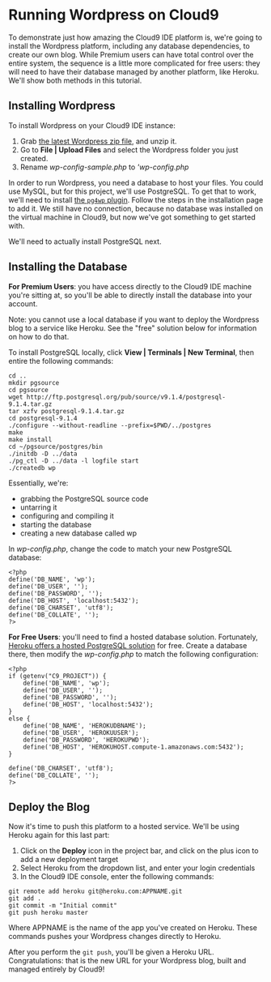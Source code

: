 # Running Wordpress on Cloud9

To demonstrate just how amazing the Cloud9 IDE platform is, we're going to install the Wordpress platform, including any database dependencies, to create our own blog. While Premium users can have total control over the entire system, the sequence is a little more complicated for free users: they will need to have their database managed by another platform, like Heroku. We'll show both methods in this tutorial.

<!-- video-->

## Installing Wordpress

To install Wordpress on your Cloud9 IDE instance:

1. Grab [the latest Wordpress zip file](http://wordpress.org/latest.zip), and unzip it.
2. Go to **File | Upload Files** and select the Wordpress folder you just created.
3. Rename _wp-config-sample.php_ to _'wp-config.php_

In order to run Wordpress, you need a database to host your files. You could use MySQL, but for this project, we'll use PostgreSQL. To get that to work, we'll need to install [the `pg4wp` plugin](http://wordpress.org/extend/plugins/postgresql-for-wordpress/installation/). Follow the steps in the installation page to add it. We still have no connection, because no database was installed on the virtual machine in Cloud9, but now we've got something to get started with. 

We'll need to actually install PostgreSQL next. 

## Installing the Database

**For Premium Users**: you have access directly to the Cloud9 IDE machine you're sitting at, so you'll be able to directly install the database into your account.

Note: you cannot use a local database if you want to deploy the Wordpress blog to a service like Heroku. See the "free" solution below for information on how to do that.

To install PostgreSQL locally, click **View | Terminals | New Terminal**, then entire the following commands:

```
cd ..
mkdir pgsource
cd pgsource
wget http://ftp.postgresql.org/pub/source/v9.1.4/postgresql-9.1.4.tar.gz
tar xzfv postgresql-9.1.4.tar.gz        
cd postgresql-9.1.4
./configure --without-readline --prefix=$PWD/../postgres
make
make install
cd ~/pgsource/postgres/bin
./initdb -D ../data
./pg_ctl -D ../data -l logfile start
./createdb wp
```
Essentially, we're:
  * grabbing the PostgreSQL source code
  * untarring it
  * configuring and compiling it 
  * starting the database
  * creating a new database called wp

In _wp-config.php_, change the code to match your new PostgreSQL database:

```
<?php 
define('DB_NAME', 'wp'); 
define('DB_USER', ''); 
define('DB_PASSWORD', ''); 
define('DB_HOST', 'localhost:5432'); 
define('DB_CHARSET', 'utf8'); 
define('DB_COLLATE', ''); 
?>
```

**For Free Users**: you'll need to find a hosted database solution. Fortunately, [Heroku offers a hosted PostgreSQL solution](https://postgres.heroku.com/) for free. Create a database there, then modify the _wp-config.php_ to match the following configuration:

```
<?php 
if (getenv("C9_PROJECT")) { 
    define('DB_NAME', 'wp'); 
    define('DB_USER', ''); 
    define('DB_PASSWORD', ''); 
    define('DB_HOST', 'localhost:5432'); 
} 
else { 
    define('DB_NAME', 'HEROKUDBNAME'); 
    define('DB_USER', 'HEROKUUSER'); 
    define('DB_PASSWORD', 'HEROKUPWD'); 
    define('DB_HOST', 'HEROKUHOST.compute-1.amazonaws.com:5432'); 
} 

define('DB_CHARSET', 'utf8'); 
define('DB_COLLATE', ''); 
?>
```

## Deploy the Blog

Now it's time to push this platform to a hosted service. We'll be using Heroku again for this last part:

1. Click on the **Deploy** icon in the project bar, and click on the plus icon to add a new deployment target
2. Select Heroku from the dropdown list, and enter your login credentials
3. In the Cloud9 IDE console, enter the following commands:
```
git remote add heroku git@heroku.com:APPNAME.git
git add .
git commit -m "Initial commit"
git push heroku master
```
Where APPNAME is the name of the app you've created on Heroku. These commands pushes your Wordpress changes directly to Heroku.

After you perform the `git push`, you'll be given a Heroku URL. Congratulations: that is the new URL for your Wordpress blog, built and managed entirely by Cloud9!